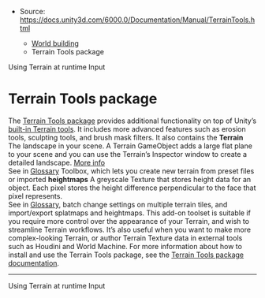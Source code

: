 * Source: https://docs.unity3d.com/6000.0/Documentation/Manual/TerrainTools.html

  * [World building](https://docs.unity3d.com/6000.0/Documentation/Manual/CreatingEnvironments.html)
  * Terrain Tools package


[](https://docs.unity3d.com/6000.0/Documentation/Manual/terrain-Runtime.html)
Using Terrain at runtime
[](https://docs.unity3d.com/6000.0/Documentation/Manual/Input.html)
Input
# Terrain Tools package
The [Terrain Tools package](https://docs.unity3d.com/Packages/com.unity.terrain-tools@latest) provides additional functionality on top of Unity’s [built-in Terrain tools](https://docs.unity3d.com/6000.0/Documentation/Manual/terrain-Tools.html). It includes more advanced features such as erosion tools, sculpting tools, and brush mask filters. It also contains the **Terrain** The landscape in your scene. A Terrain GameObject adds a large flat plane to your scene and you can use the Terrain’s Inspector window to create a detailed landscape. [More info](https://docs.unity3d.com/6000.0/Documentation/Manual/terrain-UsingTerrains.html)  
See in [Glossary](https://docs.unity3d.com/6000.0/Documentation/Manual/Glossary.html#Terrain) Toolbox, which lets you create new terrain from preset files or imported **heightmaps** A greyscale Texture that stores height data for an object. Each pixel stores the height difference perpendicular to the face that pixel represents.  
See in [Glossary](https://docs.unity3d.com/6000.0/Documentation/Manual/Glossary.html#Heightmap), batch change settings on multiple terrain tiles, and import/export splatmaps and heightmaps.
This add-on toolset is suitable if you require more control over the appearance of your Terrain, and wish to streamline Terrain workflows. It’s also useful when you want to make more complex-looking Terrain, or author Terrain Texture data in external tools such as Houdini and World Machine.
For more information about how to install and use the Terrain Tools package, see the [Terrain Tools package documentation](https://docs.unity3d.com/Packages/com.unity.terrain-tools@latest/index.html?subfolder=/manual/getting-started-with-terrain-tools.html).
* * *
[](https://docs.unity3d.com/6000.0/Documentation/Manual/terrain-Runtime.html)
Using Terrain at runtime
[](https://docs.unity3d.com/6000.0/Documentation/Manual/Input.html)
Input
